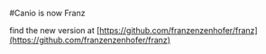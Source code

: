 #Canio is now Franz

find the new version at [https://github.com/franzenzenhofer/franz](https://github.com/franzenzenhofer/franz)